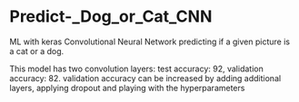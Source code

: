 # Predict-_Dog_or_Cat_CNN
ML with keras
Convolutional Neural Network
predicting if a given picture is a cat or a dog.


This model has two convolution layers: test accuracy: 92, validation accuracy: 82. validation accuracy can be increased by adding additional layers, applying dropout and playing with the hyperparameters
